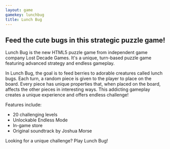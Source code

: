 ```yaml
---
layout: game
gamekey: lunchbug
title: Lunch Bug
---
```

## Feed the cute bugs in this strategic puzzle game!

Lunch Bug is the new HTML5 puzzle game from independent game company Lost Decade Games. It's a unique, turn-based puzzle game featuring advanced strategy and endless gameplay.

In Lunch Bug, the goal is to feed berries to adorable creatures called lunch bugs. Each turn, a random piece is given to the player to place on the board. Every piece has unique properties that, when placed on the board, affects the other pieces in interesting ways. This addicting gameplay creates a unique experience and offers endless challenge!

Features include:

* 20 challenging levels
* Unlockable Endless Mode
* In-game store
* Original soundtrack by Joshua Morse

Looking for a unique challenge? Play Lunch Bug!
